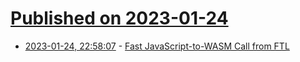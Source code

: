 # [Published on 2023-01-24](index.md)

* [2023-01-24, 22:58:07](https://news.ycombinator.com/item?id=34511840) - [Fast JavaScript-to-WASM Call from FTL](https://github.com/WebKit/WebKit/pull/8607)
